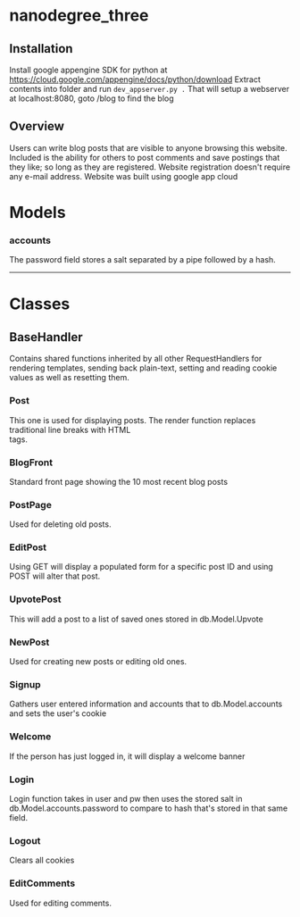 # nanodegree_three

## Installation
Install google appengine SDK for python at https://cloud.google.com/appengine/docs/python/download
Extract contents into folder and run ```dev_appserver.py .```
That will setup a webserver at localhost:8080, goto /blog to find the blog
## Overview

Users can write blog posts that are visible to anyone browsing this website. Included is the ability for others to post 
comments and save postings that they like; so long as they are registered. Website registration doesn't require any e-mail
address. Website was built using google app cloud

# Models
### accounts
The password field stores a salt separated by a pipe followed by a hash.

***
# Classes
## BaseHandler
Contains shared functions inherited by all other RequestHandlers for rendering templates, 
sending back plain-text, setting and reading cookie values as well as resetting them.
### Post
This one is used for displaying posts. The render function replaces traditional line breaks with HTML <BR> tags.
### BlogFront
Standard front page showing the 10 most recent blog posts
### PostPage
Used for deleting old posts.
### EditPost
Using GET will display a populated form for a specific post ID and using POST will alter that post.
### UpvotePost
This will add a post to a list of saved ones stored in db.Model.Upvote
### NewPost
Used for creating new posts or editing old ones.
### Signup
Gathers user entered information and accounts that to db.Model.accounts and sets the user's cookie
### Welcome
If the person has just logged in, it will display a welcome banner
### Login
Login function takes in user and pw then uses the stored salt in db.Model.accounts.password to compare to hash that's stored in that same field.
### Logout
Clears all cookies
### EditComments
Used for editing comments.